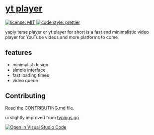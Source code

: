 # [yt player](https://unrealapex.github.io/yt-player/)
[![license: MIT](https://img.shields.io/badge/license-MIT-green?style=flat-square)](LICENSE) 
[![code style: prettier](https://img.shields.io/badge/code_style-prettier-ff69b4.svg?style=flat-square)](https://github.com/prettier/prettier) 

yaply terse player or yt player for short is a fast and minimalistic video player for YouTube videos and more platforms to come

## features
- minimalist design
- simple interface
- fast loading times
- video queue

## Contributing
Read the [CONTRIBUTING.md](https://github.com/UnrealApex/yt-player/blob/main/CONTRIBUTING.md) file.

ui slightly improved from [typings.gg](https://github.com/briano1905/typings)

[![Open in Visual Studio Code](https://open.vscode.dev/badges/open-in-vscode.svg)](https://open.vscode.dev/unrealapex/yt-player)
